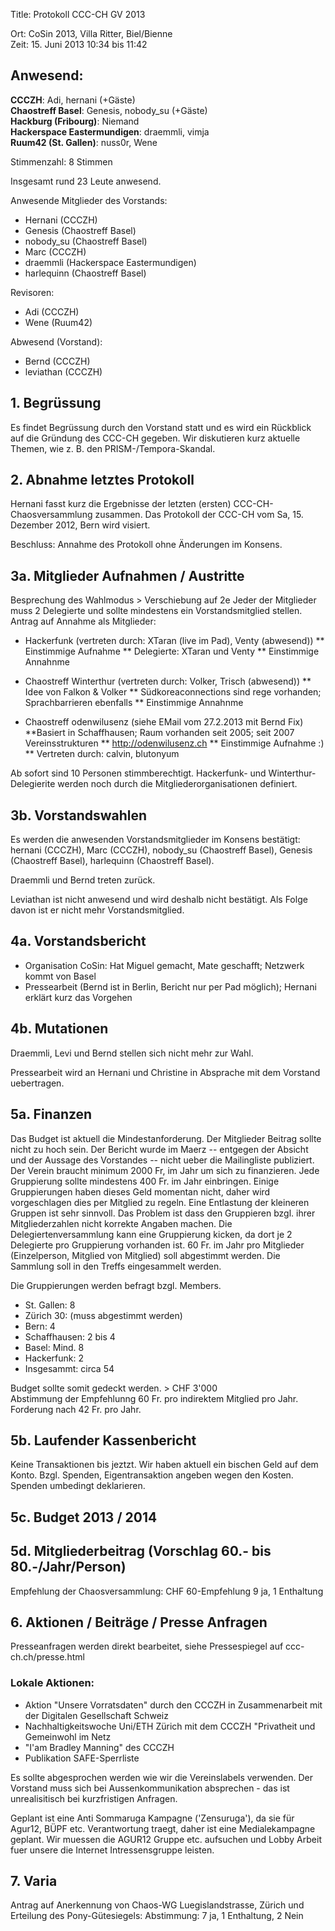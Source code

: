 Title: Protokoll CCC-CH GV 2013

Ort: CoSin 2013, Villa Ritter, Biel/Bienne <br/>
Zeit: 15. Juni 2013 10:34 bis 11:42

## Anwesend:

**CCCZH**: Adi, hernani (+Gäste)<br/>
**Chaostreff Basel**: Genesis, nobody_su (+Gäste)<br/>
**Hackburg (Fribourg)**: Niemand<br/>
**Hackerspace Eastermundigen**: draemmli, vimja<br/>
**Ruum42 (St. Gallen)**: nuss0r, Wene

Stimmenzahl: 8 Stimmen

Insgesamt rund 23 Leute anwesend.

Anwesende Mitglieder des Vorstands:

* Hernani (CCCZH)
* Genesis (Chaostreff Basel)
* nobody_su (Chaostreff Basel)
* Marc (CCCZH)
* draemmli (Hackerspace Eastermundigen)
* harlequinn (Chaostreff Basel)

Revisoren:

* Adi (CCCZH)
* Wene (Ruum42)

Abwesend (Vorstand):

* Bernd (CCCZH)
* leviathan (CCCZH)
## 1. Begrüssung
Es findet Begrüssung durch den Vorstand statt und es wird ein Rückblick auf die Gründung des CCC-CH gegeben. Wir diskutieren kurz aktuelle Themen, wie z. B. den PRISM-/Tempora-Skandal.

## 2. Abnahme letztes Protokoll
Hernani fasst kurz die Ergebnisse der letzten (ersten) CCC-CH-Chaosversammlung zusammen. Das Protokoll der CCC-CH vom Sa, 15. Dezember 2012, Bern wird visiert.

Beschluss: Annahme des Protokoll ohne Änderungen im Konsens.

## 3a. Mitglieder Aufnahmen / Austritte

Besprechung des Wahlmodus >  Verschiebung auf 2e
Jeder der Mitglieder muss 2 Delegierte und sollte mindestens ein Vorstandsmitglied stellen.
Antrag auf Annahme als Mitglieder:

* Hackerfunk (vertreten durch: XTaran (live im Pad), Venty (abwesend))
** Einstimmige Aufnahme
** Delegierte: XTaran und Venty
** Einstimmige Annahnme

* Chaostreff Winterthur (vertreten durch: Volker, Trisch (abwesend))
** Idee von Falkon & Volker
** Südkoreaconnections sind rege vorhanden; Sprachbarrieren ebenfalls
** Einstimmige Annahnme

* Chaostreff odenwilusenz (siehe EMail vom 27.2.2013 mit Bernd Fix)
**Basiert in Schaffhausen; Raum vorhanden seit 2005; seit 2007 Vereinsstrukturen
** http://odenwilusenz.ch
** Einstimmige Aufnahme :)
** Vertreten durch: calvin, blutonyum

Ab sofort sind 10 Personen stimmberechtigt.
Hackerfunk- und Winterthur-Delegierite werden noch durch die Mitgliederorganisationen definiert.

## 3b. Vorstandswahlen
Es werden die anwesenden Vorstandsmitglieder im Konsens bestätigt:
hernani (CCCZH), Marc (CCCZH), nobody_su (Chaostreff Basel), Genesis (Chaostreff Basel), harlequinn (Chaostreff Basel).

Draemmli und Bernd treten zurück.

Leviathan ist nicht anwesend und wird deshalb nicht bestätigt. Als Folge davon ist er nicht mehr Vorstandsmitglied.

## 4a. Vorstandsbericht
* Organisation CoSin: Hat Miguel gemacht, Mate geschafft; Netzwerk kommt von Basel
* Pressearbeit (Bernd ist in Berlin, Bericht nur per Pad möglich); Hernani erklärt kurz das Vorgehen

## 4b. Mutationen
Draemmli, Levi und Bernd stellen sich nicht mehr zur Wahl.

Pressearbeit wird an Hernani und Christine in Absprache mit dem Vorstand uebertragen.

## 5a. Finanzen
Das Budget ist aktuell die Mindestanforderung. Der Mitglieder Beitrag sollte nicht zu hoch sein. Der Bericht wurde im Maerz -- entgegen der Absicht und der Aussage des Vorstandes -- nicht ueber die Mailingliste publiziert. Der Verein braucht minimum 2000 Fr, im Jahr um sich zu finanzieren. Jede Gruppierung sollte mindestens 400 Fr. im Jahr einbringen.
Einige Gruppierungen haben dieses Geld momentan nicht, daher wird vorgeschlagen dies per Mitglied zu regeln. Eine Entlastung der kleineren Gruppen ist sehr sinnvoll. Das Problem ist dass den Gruppieren bzgl. ihrer Mitgliederzahlen nicht korrekte Angaben machen. Die Delegiertenversammlung kann eine Gruppierung kicken, da dort je 2 Delegierte pro Gruppierung vorhanden ist.
60 Fr. im Jahr pro Mitglieder (Einzelperson, Mitglied von Mitglied) soll abgestimmt werden. Die Sammlung soll in den Treffs eingesammelt werden.

Die Gruppierungen werden befragt bzgl. Members.

* St. Gallen: 8
* Zürich 30: (muss abgestimmt werden)
* Bern: 4
* Schaffhausen: 2 bis 4
* Basel: Mind. 8
* Hackerfunk: 2
* Insgesammt: circa 54

Budget sollte somit gedeckt werden. > CHF 3'000 <br/>
Abstimmung der Empfehlunng 60 Fr. pro indirektem Mitglied pro Jahr.<br/>
Forderung nach 42 Fr. pro Jahr.

## 5b. Laufender Kassenbericht
Keine Transaktionen bis jeztzt. Wir haben aktuell ein bischen Geld auf dem Konto. Bzgl. Spenden, Eigentransaktion angeben wegen den Kosten.
Spenden umbedingt deklarieren.

## 5c. Budget 2013 / 2014

## 5d. Mitgliederbeitrag (Vorschlag 60.- bis 80.-/Jahr/Person)
Empfehlung der Chaosversammlung:
CHF 60-Empfehlung
9 ja, 1 Enthaltung

## 6. Aktionen / Beiträge / Presse Anfragen
Presseanfragen werden direkt bearbeitet, siehe Pressespiegel auf ccc-ch.ch/presse.html

### Lokale Aktionen:

* Aktion "Unsere Vorratsdaten" durch den CCCZH in Zusammenarbeit mit der Digitalen  Gesellschaft Schweiz
* Nachhaltigkeitswoche Uni/ETH Zürich mit dem CCCZH "Privatheit und Gemeinwohl im Netz
* "I'am Bradley Manning" des CCCZH
* Publikation SAFE-Sperrliste

Es sollte abgesprochen werden wie wir die Vereinslabels verwenden. Der Vorstand muss sich bei Aussenkommunikation absprechen - das ist unrealisitisch bei kurzfristigen Anfragen.

Geplant ist eine Anti Sommaruga Kampagne ('Zensuruga'), da sie für Agur12, BÜPF etc. Verantwortung traegt, daher ist eine Medialekampagne geplant. Wir muessen die AGUR12 Gruppe etc. aufsuchen und Lobby Arbeit fuer unsere die Internet Intressensgruppe leisten.

## 7. Varia
Antrag auf Anerkennung von Chaos-WG Luegislandstrasse, Zürich und Erteilung des Pony-Gütesiegels:
Abstimmung: 7 ja, 1 Enthaltung, 2 Nein
